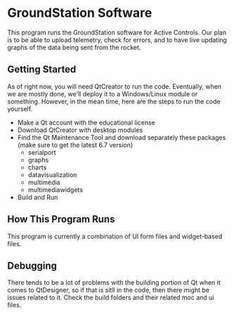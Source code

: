 # GroundStation Software

This program runs the GroundStation software for Active Controls. Our plan is to be able to upload telemetry,
check for errors, and to have live updating graphs of the data being sent from the rocket.

## Getting Started

As of right now, you will need QtCreator to run the code. Eventually, when we are mostly done,
we'll deploy it to a Windows/Linux module or something. However, in the mean time, here are the
steps to run the code yourself.

- Make a Qt account with the educational license
- Download QtCreator with desktop modules
- Find the Qt Maintenance Tool and download separately these packages (make sure to get the latest 6.7 version)
    * serialport
    * graphs
    * charts
    * datavisualization
    * multimedia
    * multimediawidgets
- Build and Run

## How This Program Runs

This program is currently a combination of UI form files and widget-based files.

    
## Debugging

There tends to be a lot of problems with the building portion of Qt when it comes to QtDesigner, so
if that is sitll in the code, then there might be issues related to it. Check the build folders and
their related moc and ui files.
